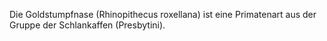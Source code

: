 Die Goldstumpfnase (Rhinopithecus roxellana) ist eine Primatenart aus der Gruppe der Schlankaffen (Presbytini).
